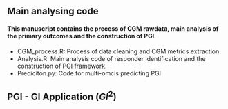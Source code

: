 
## Main analysing code

#### This manuscript contains the precess of CGM rawdata, main analysis of the primary outcomes and the construction of PGI.

- CGM_process.R: Process of data cleaning and CGM metrics extraction.
- Analysis.R: Main analysis code of responder identification and the construction of PGI framework.
- Prediciton.py: Code for multi-omcis predicting PGI
  
####   

## PGI - GI Application ($GI^2$)
